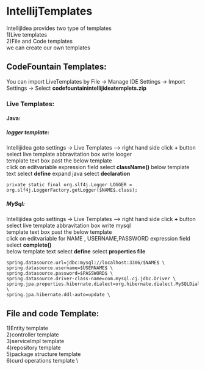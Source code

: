 # IntellijTemplates
IntellijIdea provides two type of templates \
1)Live templates \
2)File and Code templates\
we can create our own templates


## CodeFountain Templates:
You can import LiveTemplates by File -> Manage IDE Settings -> Import Settings -> Select **codefountainintellijideatemplets.zip**
### Live Templates:
#### Java:
##### logger template:
Intellijidea goto settings -> Live Templates --> right hand side click **+** button select live template
abbravitation box write looger \
template text box past the below template \
click on editvariable expression field select **className()**
below template text select **define** expand java select **declaration** 

```
private static final org.slf4j.Logger LOGGER = org.slf4j.LoggerFactory.getLogger($NAME$.class);

```
##### MySql:
Intellijidea goto settings -> Live Templates --> right hand side click **+** button select live template
abbravitation box write mysql \
template text box past the below template \
click on editvariable for NAME , USERNAME,PASSWORD expression field select **complete()** \
below template text select **define** select **properties file**


```
spring.datasource.url=jdbc:mysql://localhost:3306/$NAME$ \
spring.datasource.username=$USERNAME$ \
spring.datasource.password=$PASSWORD$ \
spring.datasource.driver-class-name=com.mysql.cj.jdbc.Driver \
spring.jpa.properties.hibernate.dialect=org.hibernate.dialect.MySQLDialect \
spring.jpa.hibernate.ddl-auto=update \ 

```

## File and code Template:

1)Entity template \
2)controller template \
3)serviceImpl template \
4)repository template \
5)package structure template \
6)curd operations template \